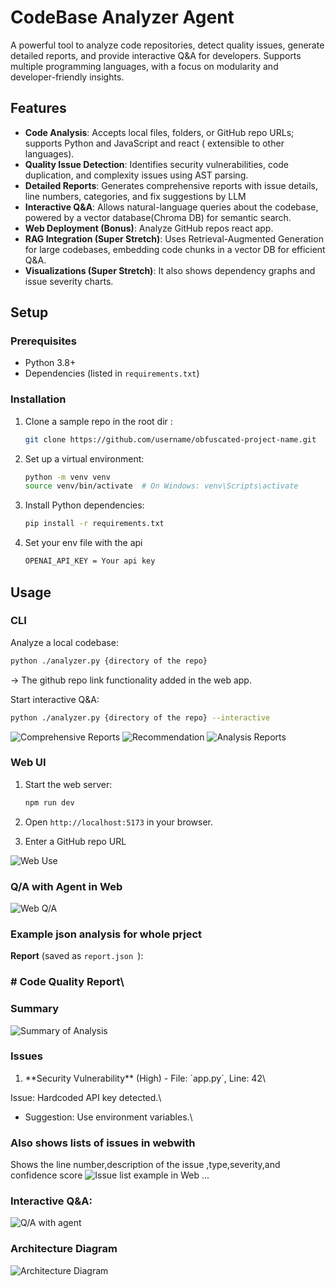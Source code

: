 # CodeBase Analyzer Agent

A powerful tool to analyze code repositories, detect quality issues, generate detailed reports, and provide interactive Q&A for developers. Supports multiple programming languages, with a focus on modularity and developer-friendly insights.

## Features

- **Code Analysis**: Accepts local files, folders, or GitHub repo URLs; supports Python and JavaScript and react  ( extensible to other languages).
- **Quality Issue Detection**: Identifies security vulnerabilities, code duplication, and complexity issues using AST parsing.
- **Detailed Reports**: Generates comprehensive reports with issue details, line numbers, categories, and fix suggestions by LLM 
- **Interactive Q&A**: Allows natural-language queries about the codebase, powered by a vector database(Chroma DB) for semantic search.
- **Web Deployment (Bonus)**: Analyze GitHub repos react app.
- **RAG Integration (Super Stretch)**: Uses Retrieval-Augmented Generation for large codebases, embedding code chunks in a vector DB for efficient Q&A.
- **Visualizations (Super Stretch)**: It also shows dependency graphs and issue severity charts.

## Setup

### Prerequisites

- Python 3.8+
- Dependencies (listed in `requirements.txt`)

### Installation

1. Clone a sample repo in the root dir :

   ```bash
   git clone https://github.com/username/obfuscated-project-name.git
   ```

2. Set up a virtual environment:

   ```bash
   python -m venv venv
   source venv/bin/activate  # On Windows: venv\Scripts\activate
   ```

3. Install Python dependencies:

   ```bash
   pip install -r requirements.txt
   ```
4. Set your env file with the api
   ```bash
   OPENAI_API_KEY = Your api key 
   ```


## Usage

### CLI

Analyze a local codebase:

```bash
python ./analyzer.py {directory of the repo} 
```
-> The github repo link functionality added in the web app.

Start interactive Q&A:

```bash
python ./analyzer.py {directory of the repo} --interactive
```

![Comprehensive Reports](images/com-rep.png)
![Recommendation](images/rec.png)
![Analysis Reports](images/rep2.png)


### Web UI

1. Start the web server:

   ```bash
   npm run dev
   ```

2. Open `http://localhost:5173` in your browser.

3. Enter a GitHub repo URL 

![Web Use](images/webuse.png)

### Q/A with Agent in Web
![Web Q/A](images/webqa.png)

### Example json analysis for whole prject

**Report** (saved as `report.json `):

### # Code Quality Report\\

### Summary
![Summary of Analysis](images/summary.png)

### Issues
1. \*\*Security Vulnerability\*\* (High) - File: \`app.py\`, Line: 42\\

Issue: Hardcoded API key detected.\\

- Suggestion: Use environment variables.\

### Also shows lists of  issues in webwith 
Shows the line number,description of the issue ,type,severity,and confidence score
![Issue list example in Web](images/issuelist.png)
     ...

### **Interactive Q&A**:
![Q/A with agent](images/qa.png)


### Architecture Diagram

![Architecture Diagram](images/arch.png)